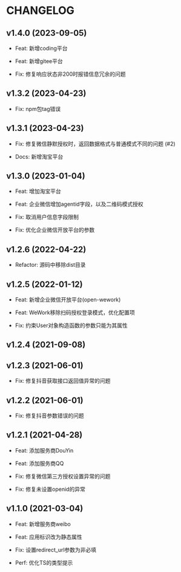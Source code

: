 # CHANGELOG


## v1.4.0 (2023-09-05)

- Feat: 新增coding平台
- Feat: 新增gitee平台

- Fix: 修复响应状态非200时报错信息冗余的问题

## v1.3.2 (2023-04-23)

- Fix: npm包tag错误

## v1.3.1 (2023-04-23)

- Fix: 修复微信静默授权时，返回数据格式与普通模式不同的问题 (#2)

- Docs: 新增淘宝平台

## v1.3.0 (2023-01-04)

- Feat: 增加淘宝平台
- Feat: 企业微信增加agentid字段，以及二维码模式授权

- Fix: 取消用户信息字段限制
- Fix: 优化企业微信开放平台的参数

## v1.2.6 (2022-04-22)

- Refactor: 源码中移除dist目录

## v1.2.5 (2022-01-12)

- Feat: 新增企业微信开放平台(open-wework)
- Feat: WeWork移除扫码授权登录模式，优化配置项

- Fix: 约束User对象构造函数的参数只能为其属性

## v1.2.4 (2021-09-08)

## v1.2.3 (2021-06-01)

- Fix: 修复抖音获取接口返回值异常的问题

## v1.2.2 (2021-06-01)

- Fix: 修复抖音参数错误的问题

## v1.2.1 (2021-04-28)

- Feat: 添加服务商DouYin
- Feat: 添加服务商QQ

- Fix: 修复微信第三方授权设置异常的问题
- Fix: 修复未设置openid的异常

## v1.1.0 (2021-03-04)

- Feat: 新增服务商weibo
- Feat: 应用标识改为静态属性

- Fix: 设置redirect_url参数为非必填

- Perf: 优化TS的类型提示
